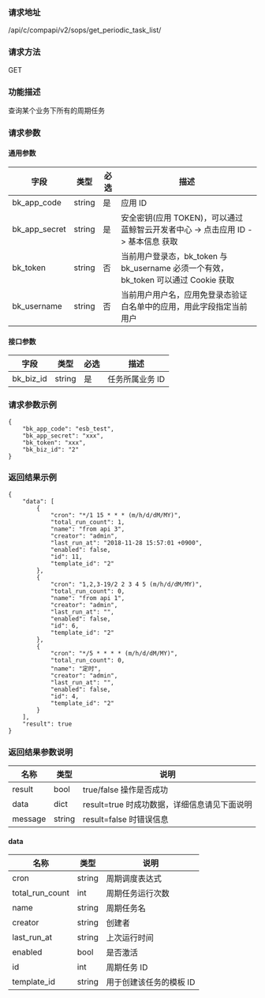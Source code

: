 
### 请求地址

/api/c/compapi/v2/sops/get_periodic_task_list/



### 请求方法

GET


### 功能描述

查询某个业务下所有的周期任务

### 请求参数


#### 通用参数

| 字段 | 类型 | 必选 |  描述 |
|-----------|------------|--------|------------|
| bk_app_code  |  string    | 是 | 应用 ID     |
| bk_app_secret|  string    | 是 | 安全密钥(应用 TOKEN)，可以通过 蓝鲸智云开发者中心 -&gt; 点击应用 ID -&gt; 基本信息 获取 |
| bk_token     |  string    | 否 | 当前用户登录态，bk_token 与 bk_username 必须一个有效，bk_token 可以通过 Cookie 获取 |
| bk_username  |  string    | 否 | 当前用户用户名，应用免登录态验证白名单中的应用，用此字段指定当前用户 |

#### 接口参数

| 字段          |  类型       | 必选   |  描述             |
|---------------|------------|--------|------------------|
|   bk_biz_id    |   string     |   是   |  任务所属业务 ID |

### 请求参数示例

```
{
    "bk_app_code": "esb_test",
    "bk_app_secret": "xxx",
    "bk_token": "xxx",
    "bk_biz_id": "2"
}
```

### 返回结果示例

```
{
    "data": [
        {
            "cron": "*/1 15 * * * (m/h/d/dM/MY)",
            "total_run_count": 1,
            "name": "from api 3",
            "creator": "admin",
            "last_run_at": "2018-11-28 15:57:01 +0900",
            "enabled": false,
            "id": 11,
            "template_id": "2"
        },
        {
            "cron": "1,2,3-19/2 2 3 4 5 (m/h/d/dM/MY)",
            "total_run_count": 0,
            "name": "from api 1",
            "creator": "admin",
            "last_run_at": "",
            "enabled": false,
            "id": 6,
            "template_id": "2"
        },
        {
            "cron": "*/5 * * * * (m/h/d/dM/MY)",
            "total_run_count": 0,
            "name": "定时",
            "creator": "admin",
            "last_run_at": "",
            "enabled": false,
            "id": 4,
            "template_id": "2"
        }
    ],
    "result": true
}
```

### 返回结果参数说明

|   名称   |  类型  |           说明             |
| ------------ | ---------- | ------------------------------ |
|  result      |    bool    |      true/false 操作是否成功     |
|  data        |    dict      |      result=true 时成功数据，详细信息请见下面说明     |
|  message        |    string      |      result=false 时错误信息     |

#### data

|   名称   |  类型  |           说明             |
| ------------ | ---------- | ------------------------------ |
|  cron      |    string    |      周期调度表达式    |
|  total_run_count      |    int    |    周期任务运行次数   |
|  name      |    string    |    周期任务名   |
|  creator      |    string    |    创建者   |
|  last_run_at      |    string    |    上次运行时间   |
|  enabled      |    bool    |    是否激活   |
|  id      |    int    |    周期任务 ID   |
|  template_id      |    string    |    用于创建该任务的模板 ID   |